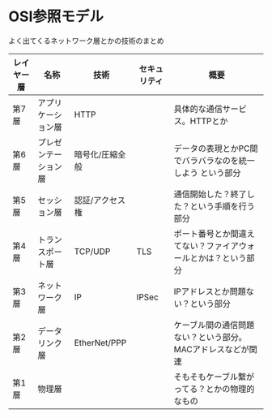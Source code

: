 # OSI参照モデル

よく出てくるネットワーク層とかの技術のまとめ

| レイヤー層 | 名称                 | 技術            | セキュリティ | 概要                                                           |
| ---------- | -------------------- | --------------- | ------------ | -------------------------------------------------------------- |
| 第7層      | アプリケーション層   | HTTP            |              | 具体的な通信サービス。HTTPとか                                 |
| 第6層      | プレゼンテーション層 | 暗号化/圧縮全般 |              | データの表現とかPC間でバラバラなのを統一しよう という部分      |
| 第5層      | セッション層         | 認証/アクセス権 |              | 通信開始した？終了した？という手順を行う部分                   |
| 第4層      | トランスポート層     | TCP/UDP         | TLS          | ポート番号とか間違えてない？ファイアウォールとかは？という部分 |
| 第3層      | ネットワーク層       | IP              | IPSec        | IPアドレスとか問題ない？という部分                             |
| 第2層      | データリンク層       | EtherNet/PPP    |              | ケーブル間の通信問題ない？という部分。 MACアドレスなどが関連   |
| 第1層      | 物理層               |                 |              | そもそもケーブル繋がってる？とかの物理的なもの                 |
